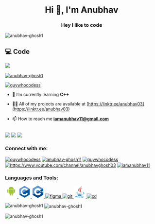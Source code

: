 <h1 align="center">Hi 👋, I'm Anubhav</h1>
<h3 align="center">Hey I like to code</h3>

<p align="left"> <img src="https://komarev.com/ghpvc/?username=anubhav-ghosh1&label=Profile%20views&color=0e75b6&style=flat" alt="anubhav-ghosh1" /> </p>
<h2>💻 Code</h2>
<p align="left"><img src= https://wakatime.com/badge/user/bca10067-bc72-4c76-85b6-fa7dc9c5f4f6.svg/> </p>
<p align="left"> <a href="https://github.com/ryo-ma/github-profile-trophy"><img src="https://github-profile-trophy.vercel.app/?username=anubhav-ghosh1" alt="anubhav-ghosh1" /></a> </p>

<p align="left"> <a href="https://twitter.com/guywhocodess" target="blank"><img src="https://img.shields.io/twitter/follow/guywhocodess?logo=twitter&style=for-the-badge" alt="guywhocodess" /></a> </p>

- 🌱 I’m currently learning **C++**

- 👨‍💻 All of my projects are available at [https://linktr.ee/anubhav03](https://linktr.ee/anubhav03)

- 📫 How to reach me **iamanubhav11@gmail.com**

<br>
<a href="https://www.linkedin.com/in/anubhav-ghosh11"><img src="https://img.shields.io/badge/linkedin-%230077B5.svg?style=for-the-badge&logo=linkedin&style=flat&logoColor=white"></a>
<a href="mailto:iamanubhav11@gmail.com"><img src="https://img.shields.io/badge/Gmail-D14836?style=for-the-badge&logo=gmail&style=flat&logoColor=white"></a>
<a href="https://www.instagram.com/guywhocodess"><img src="https://img.shields.io/badge/guywhocodes-%23E4405F.svg?style=for-the-badge&logo=Instagram&style=flat&logoColor=white"/></a>
<br>



<h3 align="left">Connect with me:</h3>
<p align="left">
<a href="https://twitter.com/guywhocodess" target="blank"><img align="center" src="https://raw.githubusercontent.com/rahuldkjain/github-profile-readme-generator/master/src/images/icons/Social/twitter.svg" alt="guywhocodess" height="30" width="40" /></a>
<a href="https://linkedin.com/in/anubhav-ghosh11" target="blank"><img align="center" src="https://raw.githubusercontent.com/rahuldkjain/github-profile-readme-generator/master/src/images/icons/Social/linked-in-alt.svg" alt="anubhav-ghosh11" height="30" width="40" /></a>
<a href="https://instagram.com/guywhocodess" target="blank"><img align="center" src="https://raw.githubusercontent.com/rahuldkjain/github-profile-readme-generator/master/src/images/icons/Social/instagram.svg" alt="guywhocodess" height="30" width="40" /></a>
<a href="https://www.youtube.com/c/anubhavghosh03" target="blank"><img align="center" src="https://raw.githubusercontent.com/rahuldkjain/github-profile-readme-generator/master/src/images/icons/Social/youtube.svg" alt="https://www.youtube.com/channel/anubhavghosh03" height="30" width="40" /></a>
<a href="https://www.codechef.com/users/iamanubhav03" target="blank"><img align="center" src="https://cdn.jsdelivr.net/npm/simple-icons@3.1.0/icons/codechef.svg" alt="iamanubhav11" height="30" width="40" /></a>
</p>

<h3 align="left">Languages and Tools:</h3>
<p align="left"> <a href="https://developer.android.com" target="_blank" rel="noreferrer"> <img src="https://raw.githubusercontent.com/devicons/devicon/master/icons/android/android-original-wordmark.svg" alt="android" width="40" height="40"/> </a> <a href="https://www.cprogramming.com/" target="_blank" rel="noreferrer"> <img src="https://raw.githubusercontent.com/devicons/devicon/master/icons/c/c-original.svg" alt="c" width="40" height="40"/> </a> <a href="https://www.w3schools.com/cpp/" target="_blank" rel="noreferrer"> <img src="https://raw.githubusercontent.com/devicons/devicon/master/icons/cplusplus/cplusplus-original.svg" alt="cplusplus" width="40" height="40"/> </a> <a href="https://www.figma.com/" target="_blank" rel="noreferrer"> <img src="https://www.vectorlogo.zone/logos/figma/figma-icon.svg" alt="figma" width="40" height="40"/> </a> <a href="https://git-scm.com/" target="_blank" rel="noreferrer"> <img src="https://www.vectorlogo.zone/logos/git-scm/git-scm-icon.svg" alt="git" width="40" height="40"/> </a> <a href="https://www.java.com" target="_blank" rel="noreferrer"> <img src="https://raw.githubusercontent.com/devicons/devicon/master/icons/java/java-original.svg" alt="java" width="40" height="40"/> </a> <a href="https://www.adobe.com/products/xd.html" target="_blank" rel="noreferrer"> <img src="https://cdn.worldvectorlogo.com/logos/adobe-xd.svg" alt="xd" width="40" height="40"/> </a> </p>

<p><img align="left" src="https://github-readme-stats.vercel.app/api/top-langs?username=anubhav-ghosh1&show_icons=true&locale=en&layout=compact" alt="anubhav-ghosh1" /></p>

<p>&nbsp;<img align="center" src="https://github-readme-stats.vercel.app/api?username=anubhav-ghosh1&show_icons=true&locale=en" alt="anubhav-ghosh1" /></p>

<p><img align="center" src="https://github-readme-streak-stats.herokuapp.com/?user=anubhav-ghosh1&" alt="anubhav-ghosh1" /></p>
